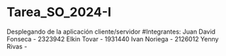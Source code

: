 # Tarea_SO_2024-I
Desplegando de la aplicación cliente/servidor
#Integrantes:
Juan David Fonseca - 2323942
Elkin Tovar - 1931440
Ivan Noriega - 2126012
Yenny Rivas - 
